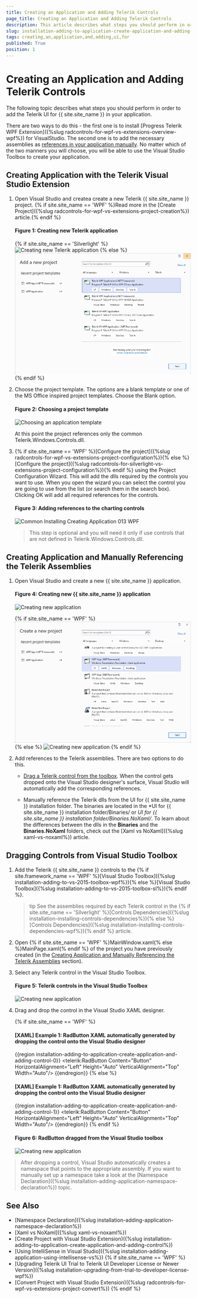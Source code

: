 ```yaml
---
title: Creating an Application and Adding Telerik Controls
page_title: Creating an Application and Adding Telerik Controls
description: This article describes what steps you should perform in order to add the Telerik UI for {{ site.site_name }} in your application. 
slug: installation-adding-to-application-create-application-and-adding-control
tags: creating,an,application,and,adding,ui,for
published: True
position: 1
---
```


# Creating an Application and Adding Telerik Controls

The following topic describes what steps you should perform in order to add the Telerik UI for {{ site.site_name }} in your application. 

There are two ways to do this - the first one is to install [Progress Telerik WPF Extension]({%slug radcontrols-for-wpf-vs-extensions-overview-wpf%}) for VisualStudio. The second one is to add the necessary assemblies as [references in your application manually](https://docs.microsoft.com/en-us/visualstudio/ide/managing-references-in-a-project?view=vs-2019). No matter which of the two manners you will choose, you will be able to use the Visual Studio Toolbox to create your application.

## Creating Application with the Telerik Visual Studio Extension

1. Open Visual Studio and createa create a new Telerik {{ site.site_name }} project. {% if site.site_name == 'WPF' %}Read more in the [Create Project]({%slug radcontrols-for-wpf-vs-extensions-project-creation%}) article.{% endif %}
	
	#### __Figure 1: Creating new Telerik application__	
	{% if site.site_name == 'Silverlight' %}
	![Creating new Telerik application](images/installation-adding-to-application-create-application-and-adding-control-0.png)
	{% else %}
	![Creating new Telerik application](images/installation-adding-to-application-create-application-and-adding-control-1.png)	
	{% endif %}

2. Choose the project template. The options are a blank template or one of the MS Office inspired project templates. Choose the Blank option.
	
	#### __Figure 2: Choosing a project template__
	![Choosing an application template](images/installation-adding-to-application-create-application-and-adding-control-2.png)

	At this point the project references only the common Telerik.Windows.Controls.dll. 

3. {% if site.site_name == 'WPF' %}[Configure the project]({%slug radcontrols-for-wpf-vs-extensions-project-configuration%}){% else %}[Configure the project]({%slug radcontrols-for-silverlight-vs-extensions-project-configuration%}){% endif %} using the Project Configuration Wizard. This will add the dlls required by the controls you want to use. When you open the wizard you can select the control you are going to use from the list (or search them in the search box). Clicking OK will add all required references for the controls.

	#### __Figure 3: Adding references to the charting controls__
	![Common Installing Creating Application 013 WPF](images/installation-adding-to-application-create-application-and-adding-control-3.png)	

	> This step is optional and you will need it only if use controls that are not defined in Telerik.Windows.Controls.dll.

## Creating Application and Manually Referencing the Telerik Assemblies

1. Open Visual Studio and create a new {{ site.site_name }} application.
	
	#### __Figure 4: Creating new {{ site.site_name }} application__  	
	![Creating new application](images/installation-adding-to-application-create-application-and-adding-control-4.png)
	
	{% if site.site_name == 'WPF' %}
	![Creating new application](images/installation-adding-to-application-create-application-and-adding-control-5.png)
	{% else %}
	![Creating new application](images/installation-adding-to-application-create-application-and-adding-control-6.png)
	{% endif %}

2. Add references to the Telerik assemblies. There are two options to do this.
	
	* [Drag a Telerik control from the toolbox](#dragging-controls-from-visual-studio-toolbox). When the control gets dropped onto the Visual Studio designer's surface, Visual Studio will automatically add the corresponding references.
	
	* Manually reference the Telerik dlls from the UI for {{ site.site_name }} installation folder.	The binaries are located in the *UI for {{ site.site_name }} installation folder/Binaries/ or *UI for {{ site.site_name }} installation folder/Binaries.NoXaml/*. To learn about the differences between the dlls in the **Binaries** and the **Binaries.NoXaml** folders, check out the [Xaml vs NoXaml]({%slug xaml-vs-noxaml%}) article.
	
## Dragging Controls from Visual Studio Toolbox

1. Add the Telerik {{ site.site_name }} controls to the {% if site.framework_name == 'WPF' %}[Visual Studio Toolbox]({%slug installation-adding-to-vs-2015-toolbox-wpf%}){% else %}[Visual Studio Toolbox]({%slug installation-adding-to-vs-2015-toolbox-sl%}){% endif %}.

	>tip See the assemblies required by each Telerik control in the {% if site.site_name == 'Silverlight' %}[Controls Dependencies]({%slug installation-installing-controls-dependencies%}){% else %}[Controls Dependencies]({%slug installation-installing-controls-dependencies-wpf%}){% endif %} article.

2. Open {% if site.site_name == 'WPF' %}MainWindow.xaml{% else %}MainPage.xaml{% endif %} of the project you have previously created (in the [Creating Application and Manually Referencing the Telerik Assemblies](#creating-application-and-manually-referencing-the-telerik-assemblies) section).

3. Select any Telerik control in the Visual Studio Toolbox.

	#### __Figure 5: Telerik controls in the Visual Studio Toolbox__  	
	![Creating new application](images/installation-adding-to-application-create-application-and-adding-control-7.png)

4. Drag and drop the control in the Visual Studio XAML designer. 

	{% if site.site_name == 'WPF' %}
	#### __[XAML] Example 1: RadButton XAML automatically generated by dropping the control onto the Visual Studio designer__
	{{region installation-adding-to-application-create-application-and-adding-control-0}}
		<Window x:Class="WpfApplication1.Window1"
				xmlns="http://schemas.microsoft.com/winfx/2006/xaml/presentation"
				xmlns:x="http://schemas.microsoft.com/winfx/2006/xaml"
				xmlns:telerik="http://schemas.telerik.com/2008/xaml/presentation">
			<Grid>
				<telerik:RadButton Content="Button" HorizontalAlignment="Left" Height="Auto" VerticalAlignment="Top" Width="Auto"/>
			</Grid>
		</Window>
	{{endregion}}
	{% else %}
	#### __[XAML] Example 1: RadButton XAML automatically generated by dropping the control onto the Visual Studio designer__
	{{region installation-adding-to-application-create-application-and-adding-control-1}}
		<UserControl x:Class="Test.MainPage"
					 xmlns="http://schemas.microsoft.com/winfx/2006/xaml/presentation" 
					 xmlns:x="http://schemas.microsoft.com/winfx/2006/xaml"
					 xmlns:d="http://schemas.microsoft.com/expression/blend/2008" 
					 xmlns:mc="http://schemas.openxmlformats.org/markup-compatibility/2006"
					 xmlns:telerik="http://schemas.telerik.com/2008/xaml/presentation"    
					 mc:Ignorable="d" d:DesignWidth="640" d:DesignHeight="480">
		  <Grid x:Name="LayoutRoot">
				<telerik:RadButton Content="Button" HorizontalAlignment="Left" Height="Auto" VerticalAlignment="Top" Width="Auto"/>
		  </Grid>
		</UserControl>
	{{endregion}}
	{% endif %}
	
	#### __Figure 6: RadButton dragged from the Visual Studio toolbox__  	
	![Creating new application](images/installation-adding-to-application-create-application-and-adding-control-8.png)

> After dropping a control, Visual Studio automatically creates a namespace that points to the appropriate assembly. If you want to manually set up a namespace take a look at the [Namespace Declaration]({%slug installation-adding-application-namespace-declaration%}) topic.

## See Also  
 * [Namespace Declaration]({%slug installation-adding-application-namespace-declaration%})
 * [Xaml vs NoXaml]({%slug xaml-vs-noxaml%})
 * [Create Project with Visual Studio Extension)({%slug installation-adding-to-application-create-application-and-adding-control%}) 
 * [Using IntelliSense in Visual Studio]({%slug installation-adding-application-using-intellisense-vs%})
 {% if site.site_name == 'WPF' %}
 * [Upgrading Telerik UI Trial to Telerik UI Developer License or Newer Version]({%slug installation-upgrading-from-trial-to-developer-license-wpf%}) 
 * [Convert Project with Visual Studio Extension)({%slug radcontrols-for-wpf-vs-extensions-project-convert%}) 
 {% endif %}
